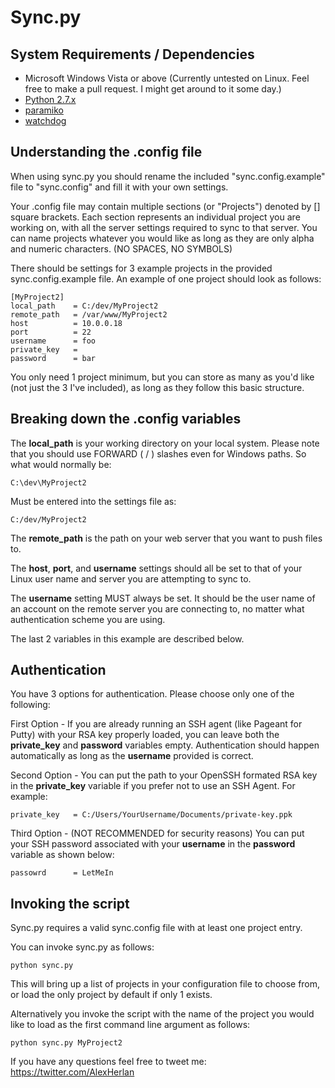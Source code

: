Sync.py
=======

System Requirements / Dependencies 
------------

* Microsoft Windows Vista or above (Currently untested on Linux.  Feel free to make a pull request.  I might get around to it some day.)
* [Python 2.7.x](http://www.python.org/getit/releases/2.7/)
* [paramiko](http://www.lag.net/paramiko/)
* [watchdog](http://pypi.python.org/pypi/watchdog)


Understanding the .config file
------------------------------
When using sync.py you should rename the included "sync.config.example" file to "sync.config"
and fill it with your own settings.

Your .config file may contain multiple sections (or "Projects") denoted by [] square brackets.
Each section represents an individual project you are working on, with all the server settings required to sync to that server.
You can name projects whatever you would like as long as they are only alpha and numeric characters. (NO SPACES, NO SYMBOLS)

There should be settings for 3 example projects in the provided sync.config.example file.
An example of one project should look as follows:

	[MyProject2]
	local_path    = C:/dev/MyProject2
	remote_path   = /var/www/MyProject2
	host          = 10.0.0.18
	port          = 22
	username      = foo
	private_key   = 
	password      = bar

You only need 1 project minimum, but you can store as many as you'd like (not just the 3 I've included), as long as they follow this basic structure.


Breaking down the .config variables
-----------------------------------

The **local_path** is your working directory on your local system. Please note that you should use FORWARD ( / ) slashes even for Windows paths. So what would normally be:

	C:\dev\MyProject2

Must be entered into the settings file as:

	C:/dev/MyProject2

The **remote_path** is the path on your web server that you want to push files to.

The **host**, **port**, and **username** settings should all be set to that of your Linux user name and server you are attempting to sync to.

The **username** setting MUST always be set. It should be the user name of an account on the remote server you are connecting to, no matter what authentication scheme you are using.

The last 2 variables in this example are described below.


Authentication
--------------

You have 3 options for authentication. Please choose only one of the following:

First Option - If you are already running an SSH agent (like Pageant for Putty) with your RSA key properly loaded, you can leave both the **private_key** and **password** variables empty. Authentication should happen automatically as long as the **username** provided is correct. 

Second Option - You can put the path to your OpenSSH formated RSA key in the **private_key** variable if you prefer not to use an SSH Agent.  For example:

	private_key   = C:/Users/YourUsername/Documents/private-key.ppk

Third Option - (NOT RECOMMENDED for security reasons) You can put your SSH password associated with your **username** in the **password** variable as shown below:

	passowrd      = LetMeIn


Invoking the script
-------------------
Sync.py requires a valid sync.config file with at least one project entry.

You can invoke sync.py as follows:

	python sync.py

This will bring up a list of projects in your configuration file to choose from, or load the only project by default if only 1 exists.

Alternatively you invoke the script with the name of the project you would like to load as the first command line argument as follows:

	python sync.py MyProject2

If you have any questions feel free to tweet me: https://twitter.com/AlexHerlan